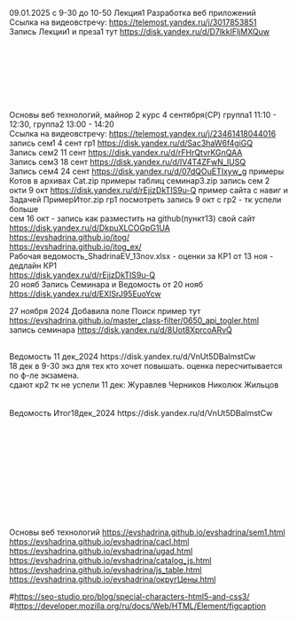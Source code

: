 09.01.2025 с 9-30 до 10-50 Лекция1 Разработка веб приложений <br>
Ссылка на видеовстречу: https://telemost.yandex.ru/j/3017853851 <br>
Запись Лекции1 и преза1 тут https://disk.yandex.ru/d/D7lkkIFljMXQuw
<br><br><br><br><br><br><br><br>







Основы веб технологий, майнор 2 курс 4 сентября(СР) группа1 11:10 - 12:30, группа2 13:00 - 14:20<br>
Ссылка на видеовстречу: https://telemost.yandex.ru/j/23461418044016 <br>
запись сем1 4 сент гр1 https://disk.yandex.ru/d/Sac3haW6f4giGQ <br>
Запись сем2 11 сент https://disk.yandex.ru/d/rFHrQtvrKGnQAA <br>
Запись сем3 18 сент https://disk.yandex.ru/d/IV4T4ZFwN_lUSQ <br>
Запись сем4 24 сент https://disk.yandex.ru/d/07dQOuETIxyw_g
примеры Котов в архивах Cat.zip  примеры таблиц семинар3.zip
запись сем 2 окти 9 окт
https://disk.yandex.ru/d/rEjjzDkTIS9u-Q
пример сайта с навиг и Задачей ПримерИтог.zip
гр1 посмотреть запись 9 окт с гр2 - тк успели больше  <br>
сем 16 окт - запись как разместить на github(пункт13)  свой сайт https://disk.yandex.ru/d/DkpuXLCOGpG1UA
https://evshadrina.github.io/itog/ <br>
https://evshadrina.github.io/itog_ex/ <br>
Рабочая ведомость_ShadrinaEV_13nov.xlsx  - оценки за КР1 от 13 ноя - дедлайн КР1 <br>
https://disk.yandex.ru/d/rEjjzDkTIS9u-Q
<br>
20 нояб Запись Семинара и Ведомость от 20 нояб https://disk.yandex.ru/d/EXlSrJ95EuoYcw

27 ноября 2024  Добавила поле Поиск пример тут <br>
https://evshadrina.github.io/master_class-filter/0650_api_togler.html <br>
запись семинара https://disk.yandex.ru/d/8Uot8XprcoARvQ

<br>
Ведомость 11 дек_2024 https://disk.yandex.ru/d/VnUt5DBalmstCw <br>
18 дек в 9-30 экз для тех кто хочет повышать. оценка пересчитывается по ф-ле экзамена. <br>
сдают кр2 тк не успели 11 дек: Журавлев Черников Николюк Жильцов<br>
<br><br>
Ведомость Итог18дек_2024 https://disk.yandex.ru/d/VnUt5DBalmstCw <br>

<br><br><br><br><br><br><br><br><br><br>





Основы веб технологий
https://evshadrina.github.io/evshadrina/sem1.html <br>
https://evshadrina.github.io/evshadrina/cacl.html <br>
https://evshadrina.github.io/evshadrina/ugad.html <br>
https://evshadrina.github.io/evshadrina/catalog_js.html <br>
https://evshadrina.github.io/evshadrina/js_table.html <br>
https://evshadrina.github.io/evshadrina/округЦены.html <br>



#https://seo-studio.pro/blog/special-characters-html5-and-css3/
#https://developer.mozilla.org/ru/docs/Web/HTML/Element/figcaption






